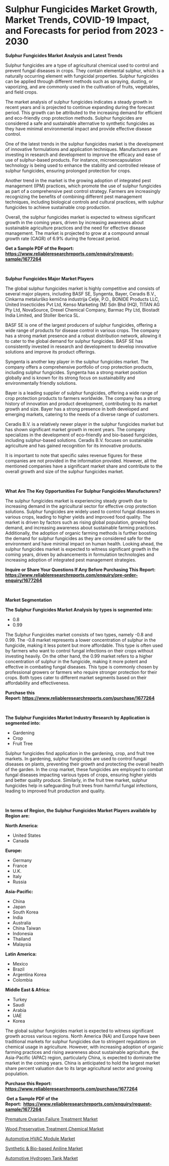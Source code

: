 <p><h1>Sulphur Fungicides Market Growth, Market Trends, COVID-19 Impact, and Forecasts for period from 2023 - 2030</h1></p><p><strong>Sulphur Fungicides Market Analysis and Latest Trends</strong></p>
<p><p>Sulphur fungicides are a type of agricultural chemical used to control and prevent fungal diseases in crops. They contain elemental sulphur, which is a naturally occurring element with fungicidal properties. Sulphur fungicides can be applied through different methods such as spraying, dusting, or vaporizing, and are commonly used in the cultivation of fruits, vegetables, and field crops.</p><p>The market analysis of sulphur fungicides indicates a steady growth in recent years and is projected to continue expanding during the forecast period. This growth can be attributed to the increasing demand for efficient and eco-friendly crop protection methods. Sulphur fungicides are considered a safe and sustainable alternative to synthetic fungicides as they have minimal environmental impact and provide effective disease control.</p><p>One of the latest trends in the sulphur fungicides market is the development of innovative formulations and application techniques. Manufacturers are investing in research and development to improve the efficacy and ease of use of sulphur-based products. For instance, microencapsulation technology is being used to enhance the stability and controlled release of sulphur fungicides, ensuring prolonged protection for crops.</p><p>Another trend in the market is the growing adoption of integrated pest management (IPM) practices, which promote the use of sulphur fungicides as part of a comprehensive pest control strategy. Farmers are increasingly recognizing the benefits of combining different pest management techniques, including biological controls and cultural practices, with sulphur fungicides to achieve sustainable crop production.</p><p>Overall, the sulphur fungicides market is expected to witness significant growth in the coming years, driven by increasing awareness about sustainable agriculture practices and the need for effective disease management. The market is projected to grow at a compound annual growth rate (CAGR) of 6.9% during the forecast period.</p></p>
<p><strong>Get a Sample PDF of the Report:&nbsp; <a href="https://www.reliableresearchreports.com/enquiry/request-sample/1677264">https://www.reliableresearchreports.com/enquiry/request-sample/1677264</a></strong></p>
<p>&nbsp;</p>
<p><strong>Sulphur Fungicides Major Market Players</strong></p>
<p><p>The global sulphur fungicides market is highly competitive and consists of several major players, including BASF SE, Syngenta, Bayer, Ceradis B.V., Cinkarna metalurško kemična industrija Celje, P.O., BONIDE Products LLC, United Insecticides Pvt Ltd, Kenso Marketing (M) Sdn Bhd (HQ), TITAN AG Pty Ltd, NovaSource, Drexel Chemical Company, Barmac Pty Ltd, Biostadt India Limited, and Stoller Iberica SL.</p><p>BASF SE is one of the largest producers of sulphur fungicides, offering a wide range of products for disease control in various crops. The company has a strong market presence and a robust distribution network, allowing it to cater to the global demand for sulphur fungicides. BASF SE has consistently invested in research and development to develop innovative solutions and improve its product offerings.</p><p>Syngenta is another key player in the sulphur fungicides market. The company offers a comprehensive portfolio of crop protection products, including sulphur fungicides. Syngenta has a strong market position globally and is known for its strong focus on sustainability and environmentally friendly solutions.</p><p>Bayer is a leading supplier of sulphur fungicides, offering a wide range of crop protection products to farmers worldwide. The company has a strong history of innovation and product development, contributing to its market growth and size. Bayer has a strong presence in both developed and emerging markets, catering to the needs of a diverse range of customers.</p><p>Ceradis B.V. is a relatively newer player in the sulphur fungicides market but has shown significant market growth in recent years. The company specializes in the development of eco-friendly and bio-based fungicides, including sulphur-based solutions. Ceradis B.V. focuses on sustainable agriculture and has gained recognition for its innovative products.</p><p>It is important to note that specific sales revenue figures for these companies are not provided in the information provided. However, all the mentioned companies have a significant market share and contribute to the overall growth and size of the sulphur fungicides market.</p></p>
<p>&nbsp;</p>
<p><strong>What Are The Key Opportunities For Sulphur Fungicides Manufacturers?</strong></p>
<p><p>The sulphur fungicides market is experiencing steady growth due to increasing demand in the agricultural sector for effective crop protection solutions. Sulphur fungicides are widely used to control fungal diseases in various crops, leading to higher yields and improved food quality. The market is driven by factors such as rising global population, growing food demand, and increasing awareness about sustainable farming practices. Additionally, the adoption of organic farming methods is further boosting the demand for sulphur fungicides as they are considered safe for the environment and have minimal impact on human health. Looking ahead, the sulphur fungicides market is expected to witness significant growth in the coming years, driven by advancements in formulation technologies and increasing adoption of integrated pest management strategies.</p></p>
<p><strong>Inquire or Share Your Questions If Any Before Purchasing This Report: <a href="https://www.reliableresearchreports.com/enquiry/pre-order-enquiry/1677264">https://www.reliableresearchreports.com/enquiry/pre-order-enquiry/1677264</a></strong></p>
<p>&nbsp;</p>
<p><strong>Market Segmentation</strong></p>
<p><strong>The Sulphur Fungicides Market Analysis by types is segmented into:</strong></p>
<p><ul><li>0.8</li><li>0.99</li></ul></p>
<p><p>The Sulphur Fungicides market consists of two types, namely -0.8 and 0.99. The -0.8 market represents a lower concentration of sulphur in the fungicide, making it less potent but more affordable. This type is often used by farmers who want to control fungal infections on their crops without investing heavily. On the other hand, the 0.99 market refers to a higher concentration of sulphur in the fungicide, making it more potent and effective in combating fungal diseases. This type is commonly chosen by professional growers or farmers who require stronger protection for their crops. Both types cater to different market segments based on their affordability and effectiveness.</p></p>
<p><strong>Purchase this Report:&nbsp;<a href="https://www.reliableresearchreports.com/purchase/1677264">https://www.reliableresearchreports.com/purchase/1677264</a></strong></p>
<p>&nbsp;</p>
<p><strong>The Sulphur Fungicides Market Industry Research by Application is segmented into:</strong></p>
<p><ul><li>Gardening</li><li>Crop</li><li>Fruit Tree</li></ul></p>
<p><p>Sulphur fungicides find application in the gardening, crop, and fruit tree markets. In gardening, sulphur fungicides are used to control fungal diseases on plants, preventing their growth and protecting the overall health of the garden. In the crop market, these fungicides are employed to combat fungal diseases impacting various types of crops, ensuring higher yields and better quality produce. Similarly, in the fruit tree market, sulphur fungicides help in safeguarding fruit trees from harmful fungal infections, leading to improved fruit production and quality.</p></p>
<p>&nbsp;</p>
<p><strong>In terms of Region, the Sulphur Fungicides Market Players available by Region are:</strong></p>
<p>
    <p> <strong> North America: </strong>
        <ul>
            <li>United States</li>
            <li>Canada</li>
        </ul>
        </p> 
    <p> <strong> Europe: </strong>
        <ul>
            <li>Germany</li>
            <li>France</li>
            <li>U.K.</li>
            <li>Italy</li>
            <li>Russia</li>
        </ul>
        </p> 
    <p> <strong> Asia-Pacific: </strong>
        <ul>
            <li>China</li>
            <li>Japan</li>
            <li>South Korea</li>
            <li>India</li>
            <li>Australia</li>
            <li>China Taiwan</li>
            <li>Indonesia</li>
            <li>Thailand</li>
            <li>Malaysia</li>
        </ul>
        </p> 
    <p> <strong> Latin America: </strong>
        <ul>
            <li>Mexico</li>
            <li>Brazil</li>
            <li>Argentina Korea</li>
            <li>Colombia</li>
        </ul>
        </p> 
    <p> <strong> Middle East & Africa: </strong>
        <ul>
            <li>Turkey</li>
            <li>Saudi</li>
            <li>Arabia</li>
            <li>UAE</li>
            <li>Korea</li>
        </ul>
    </p>
    </p>
<p><p>The global sulphur fungicides market is expected to witness significant growth across various regions. North America (NA) and Europe have been traditional markets for sulphur fungicides due to stringent regulations on chemical usage in agriculture. However, with increasing adoption of organic farming practices and rising awareness about sustainable agriculture, the Asia-Pacific (APAC) region, particularly China, is expected to dominate the market in the coming years. China is anticipated to hold the largest market share percent valuation due to its large agricultural sector and growing population.</p></p>
<p><strong>Purchase this Report: <a href="https://www.reliableresearchreports.com/purchase/1677264">https://www.reliableresearchreports.com/purchase/1677264</a></strong></p>
<p>&nbsp;<strong>Get a Sample PDF of the Report:&nbsp;&nbsp;<a href="https://www.reliableresearchreports.com/enquiry/request-sample/1677264">https://www.reliableresearchreports.com/enquiry/request-sample/1677264</a></strong></p>
<p><strong></strong></p>
<p><p><a href="https://medium.com/@roscoemayer1990/premature-ovarian-failure-treatment-market-the-key-to-successful-business-strategy-forecast-till-4c6fe8221e77">Premature Ovarian Failure Treatment Market</a></p><p><a href="https://github.com/ChiragRP21/Market-Research-Report-List-1/blob/main/wood-preservative-treatment-chemical-market.md">Wood Preservative Treatment Chemical Market</a></p><p><a href="https://www.linkedin.com/pulse/automotive-hvac-module-market-size-share-amp-trends-analysis/">Automotive HVAC Module Market</a></p><p><a href="https://github.com/ChiragRp1/Market-Research-Report-List-1/blob/main/synthetic-bio-based-aniline-market.md">Synthetic & Bio-based Aniline Market</a></p><p><a href="https://www.linkedin.com/pulse/automotive-hydrogen-tank-market-size-growth-forecast-from-2023/">Automotive Hydrogen Tank Market</a></p></p>